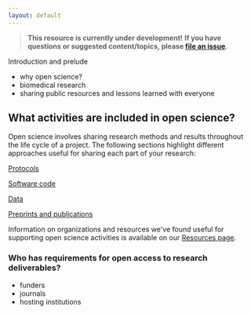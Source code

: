 ```yaml
---
layout: default
---
```


> **This resource is currently under development!**
> **If you have questions or suggested content/topics, please [file an issue](https://github.com/chanzuckerberg/open-science/issues).**

Introduction and prelude
- why open science?
- biomedical research
- sharing public resources and lessons learned with everyone

## What activities are included in open science?

Open science involves sharing research methods and results throughout the life cycle of a project.
The following sections highlight different approaches useful for sharing each part of your research:

[Protocols](protocols.md)

[Software code](code.md)

[Data](data.md)

[Preprints and publications](publications.md)

Information on organizations and resources we've found useful for supporting
open science activities is available on our [Resources page](resources.md).

### Who has requirements for open access to research deliverables?

- funders
- journals
- hosting institutions
